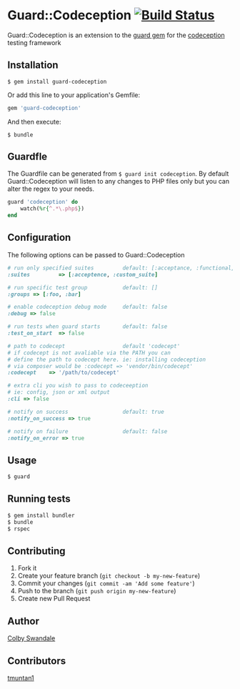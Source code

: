 # Guard::Codeception [![Build Status](https://travis-ci.org/colby-swandale/guard-codeception.png?branch=master)](https://travis-ci.org/colby-swandale/guard-codeception)

Guard::Codeception is an extension to the [guard gem](http://guardgem.org/) for the [codeception](http://codeception.com/) testing framework 

## Installation
```
$ gem install guard-codeception 
```

Or add this line to your application's Gemfile:
```ruby
gem 'guard-codeception'
```
And then execute:
```
$ bundle
```

## Guardfle
The Guardfile can be generated from `$ guard init codeception`. By default Guard::Codeception will listen to any changes to PHP files only but you can alter the regex to your needs.

```ruby
guard 'codeception' do
	watch(%r{^.*\.php$})
end
```

## Configuration
The following options can be passed to Guard::Codeception

```ruby
# run only specified suites 		default: [:acceptance, :functional, :unit]
:suites			=> [:acceptence, :custom_suite]

# run specific test group 			default: []
:groups => [:foo, :bar]

# enable codeception debug mode 	default: false
:debug => false

# run tests when guard starts		default: false
:test_on_start 	=> false

# path to codecept					default 'codecept'
# if codecept is not avaliable via the PATH you can
# define the path to codecept here. ie: installing codeception
# via composer would be :codecept => 'vendor/bin/codecept'
:codecept	 => '/path/to/codecept'

# extra cli you wish to pass to codeceeption
# ie: config, json or xml output
:cli => false

# notify on success					default: true
:notify_on_success => true

# notify on failure					default: false
:notify_on_error => true
```

## Usage
```bash
$ guard
```

## Running tests

```bash
$ gem install bundler
$ bundle
$ rspec
```

## Contributing

1. Fork it
2. Create your feature branch (`git checkout -b my-new-feature`)
3. Commit your changes (`git commit -am 'Add some feature'`)
4. Push to the branch (`git push origin my-new-feature`)
5. Create new Pull Request

## Author

[Colby Swandale](https://github.com/colby-swandale)

## Contributors

[tmuntan1](https://github.com/tmuntan1)

